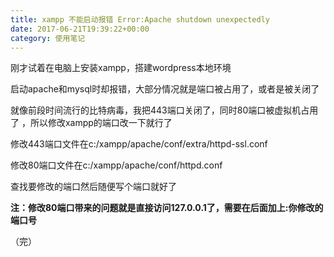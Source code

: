 ```yaml
---
title: xampp 不能启动报错 Error:Apache shutdown unexpectedly
date: 2017-06-21T19:39:22+00:00
category: 使用笔记
---
```



刚才试着在电脑上安装xampp，搭建wordpress本地环境

启动apache和mysql时却报错，大部分情况就是端口被占用了，或者是被关闭了

就像前段时间流行的比特病毒，我把443端口关闭了，同时80端口被虚拟机占用了 ，所以修改xampp的端口改一下就行了


修改443端口文件在c:/xampp/apache/conf/extra/httpd-ssl.conf 

修改80端口文件在c:/xampp/apache/conf/httpd.conf 

查找要修改的端口然后随便写个端口就好了

**注：修改80端口带来的问题就是直接访问127.0.0.1了，需要在后面加上:你修改的端口号**

（完）
